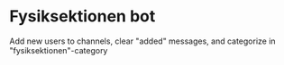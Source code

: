 # Fysiksektionen bot
Add new users to channels, clear "added" messages, and categorize in "fysiksektionen"-category 
